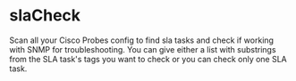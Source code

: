 # slaCheck
Scan all your Cisco Probes config to find sla tasks and check if working with SNMP for troubleshooting.
You can give either a list with substrings from the SLA task's tags you want to check or you can check only one SLA task. 
